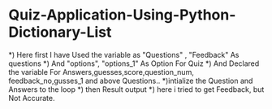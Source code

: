 # Quiz-Application-Using-Python-Dictionary-List
*) Here first I have Used the variable as "Questions" , "Feedback" As questions 
*) And "options", "options_1" As Option For Quiz 
*) And Declared the variable For Answers,guesses,score,question_num, feedback_no,gusses_1 and above Questions..
*)intialize the Question and Answers to the loop 
*) then Result output
*) here i tried to get Feedback, but Not Accurate.
